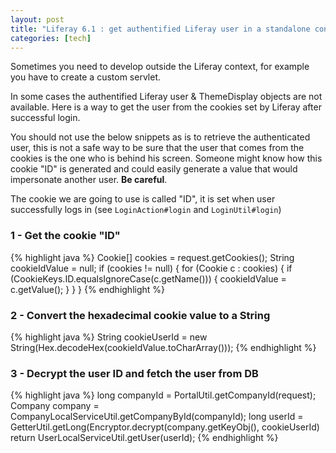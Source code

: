 ```yaml
---
layout: post
title: "Liferay 6.1 : get authentified Liferay user in a standalone context"
categories: [tech]
---
```

Sometimes you need to develop outside the Liferay context, for example you have to create a custom servlet.

In some cases the authentified Liferay user &amp; ThemeDisplay objects are not available. Here is a way to get the user from the cookies set by Liferay after successful login.

<!--more-->

You should not use the below snippets as is to retrieve the authenticated user, this is not a safe way to be sure that the user that comes from the cookies is the one who is behind his screen. Someone might know how this cookie "ID" is generated and could easily generate a value that would impersonate another user. <strong>Be careful</strong>.

The cookie we are going to use is called "ID", it is set when user successfully logs in (see `LoginAction#login` and `LoginUtil#login`)

<h3>1 - Get the cookie "ID"</h3>

{% highlight java %}
Cookie[] cookies = request.getCookies();
String cookieIdValue = null;
if (cookies != null) {
   for (Cookie c : cookies) {
      if (CookieKeys.ID.equalsIgnoreCase(c.getName())) {
         cookieIdValue = c.getValue();
      }
   }
}
{% endhighlight %}

<h3>2 - Convert the hexadecimal cookie value to a String</h3>

{% highlight java %}
String cookieUserId = new String(Hex.decodeHex(cookieIdValue.toCharArray()));
{% endhighlight %}

<h3>3 - Decrypt the user ID and fetch the user from DB</h3>

{% highlight java %}
long companyId = PortalUtil.getCompanyId(request);
Company company = CompanyLocalServiceUtil.getCompanyById(companyId);
long userId = GetterUtil.getLong(Encryptor.decrypt(company.getKeyObj(), cookieUserId)     
return UserLocalServiceUtil.getUser(userId);
{% endhighlight %}
